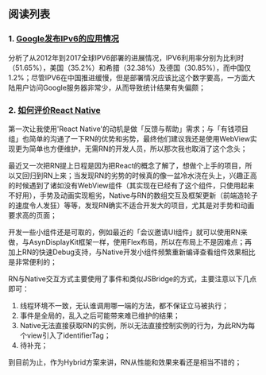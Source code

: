 ## 阅读列表

### 1. [Google发布IPv6的应用情况](http://www.infoq.com/cn/news/2017/07/Google-publish-IPv6)

分析了从2012年到2017全球IPV6部署的进展情况，IPV6利用率分别为比利时（51.65%），美国（35.2%）和希腊（32.38%）及德国（30.85%），而中国仅1.2%；尽管IPV6在中国推进缓慢，但是部署情况应该比这个数字要高，一方面大陆用户访问Google服务器非常少，从而导致统计结果有失偏颇；

### 2. [如何评价React Native](https://www.zhihu.com/question/27852694)

第一次让我使用'React Native'的动机是做「反馈与帮助」需求；与「有钱项目组」也简单的沟通了一下RN的优势和劣势，最终他们建议我还是使用WebView实现更为简单也方便维护，无需RN的开发人员，所以那次我也取消了这个念头；

最近又一次把RN提上日程是因为把React的概念了解了，想做个上手的项目，所以又回归到RN上来；当发现RN的劣势的时候真的像一盆冷水浇在头上，兴趣正高的时候遇到了诸如没有WebView组件（其实现在已经有了这个组件，只使用起来不好用），手势及动画实现粗劣，Native与RN的数组交互及框架更新（前端造轮子的速度令人发狂）等等，发现RN确实不适合开发大的项目，尤其是对手势和动画要求高的页面；

开发一些小组件还是可取的，例如最近的「会议邀请UI组件」就可以使用RN来做，与AsynDisplayKit框架一样，使用Flex布局，所以在布局上不是因难点；再加上RN的快速Debug支持，与Native开发小组件频繁重新编译查看组件效果相比是非常便利的；

RN与Native交互方式主要使用了事件和类似JSBridge的方式，主要注意以下几点即可：

1. 线程环境不一致，无认谁调用哪一端的方法，都不保证立马被执行；
2. 事件是全局的，乱入之后可能带来难已维护的结果；
3. Native无法直接获取RN的实例，所以无法直接控制实例的行为，为此RN为每个view引入了identifierTag；
4. 待补充；

到目前为止，作为Hybrid方案来讲，RN从性能和效果来看还是相当不错的；
